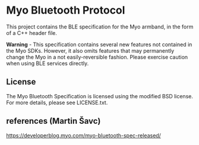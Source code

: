 # Myo Bluetooth Protocol

This project contains the BLE specification for the Myo armband, in the form of a C++ header file. 

**Warning** - This specification contains several new features not contained in the Myo SDKs. However, it also omits 
features that may permanently change the Myo in a not easily-reversible fashion. Please exercise caution when 
using BLE services directly.


## License

The Myo Bluetooth Specification is licensed using the modified BSD license. For more details, please see LICENSE.txt.

## references (Martin Šavc)
https://developerblog.myo.com/myo-bluetooth-spec-released/
